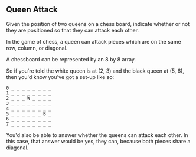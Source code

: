 ## Queen Attack

Given the position of two queens on a chess board, indicate whether or not they are positioned so that they can attack each other.

In the game of chess, a queen can attack pieces which are on the same row, column, or diagonal.

A chessboard can be represented by an 8 by 8 array.

So if you're told the white queen is at (2, 3) and the black queen at (5, 6), then you'd know you've got a set-up like so:

```
0 _ _ _ _ _ _ _ _
1 _ _ _ _ _ _ _ _
2 _ _ _ W _ _ _ _
3 _ _ _ _ _ _ _ _
4 _ _ _ _ _ _ _ _
5 _ _ _ _ _ _ B _
6 _ _ _ _ _ _ _ _
7 _ _ _ _ _ _ _ _
```

You'd also be able to answer whether the queens can attack each other. In this case, that answer would be yes, they can, because both pieces share a diagonal.